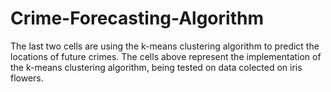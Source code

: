 # Crime-Forecasting-Algorithm
The last two cells are using the k-means clustering algorithm to predict the locations of future crimes. The cells above represent the implementation of the k-means clustering algorithm, being tested on data colected on iris flowers.
